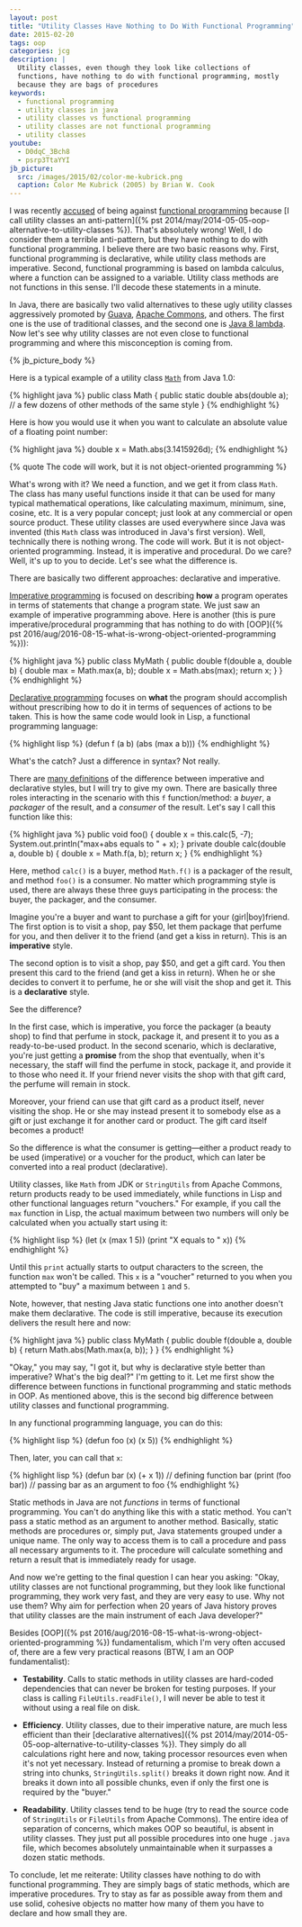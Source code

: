 ```yaml
---
layout: post
title: "Utility Classes Have Nothing to Do With Functional Programming"
date: 2015-02-20
tags: oop
categories: jcg
description: |
  Utility classes, even though they look like collections of
  functions, have nothing to do with functional programming, mostly
  because they are bags of procedures
keywords:
  - functional programming
  - utility classes in java
  - utility classes vs functional programming
  - utility classes are not functional programming
  - utility classes
youtube:
  - D0dqC_3Bch8
  - psrp3TtaYYI
jb_picture:
  src: /images/2015/02/color-me-kubrick.png
  caption: Color Me Kubrick (2005) by Brian W. Cook
---
```


I was recently [accused](https://twitter.com/lukaseder/status/564866432790708224) of being against
[functional programming](http://en.wikipedia.org/wiki/Functional_programming)
because [I call utility classes an anti-pattern]({% pst 2014/may/2014-05-05-oop-alternative-to-utility-classes %}).
That's absolutely wrong! Well, I do consider them a terrible anti-pattern,
but they have nothing to do with functional programming. I believe there are
two basic reasons why. First, functional programming is declarative, while
utility class methods are imperative. Second,
functional programming is based on lambda calculus, where
a function can be assigned to a variable. Utility class methods
are not functions in this sense. I'll decode these statements in a minute.

In Java, there are basically two valid alternatives to these ugly utility
classes aggressively promoted by [Guava](https://code.google.com/p/guava-libraries/),
[Apache Commons](http://commons.apache.org/), and others. The first one
is the use of traditional classes, and the second one is
[Java&nbsp;8 lambda](http://docs.oracle.com/javase/tutorial/java/javaOO/lambdaexpressions.html).
Now let's see why utility classes are not even close to functional programming
and where this misconception is coming from.

<!--more-->

{% jb_picture_body %}

Here is a typical example of a utility class
[`Math`](http://docs.oracle.com/javase/7/docs/api/java/lang/Math.html) from Java 1.0:

{% highlight java %}
public class Math {
  public static double abs(double a);
  // a few dozens of other methods of the same style
}
{% endhighlight %}

Here is how you would use it when you want to calculate an absolute
value of a floating point number:

{% highlight java %}
double x = Math.abs(3.1415926d);
{% endhighlight %}

{% quote The code will work, but it is not object-oriented programming %}

What's wrong with it? We need a function, and we get it from class `Math`.
The class has many useful functions inside it that can be used for many typical
mathematical operations, like calculating maximum, minimum, sine, cosine, etc.
It is a very popular concept; just look at any commercial or open source product.
These utility classes are used everywhere since Java was invented (this
`Math` class was introduced in Java's first version). Well, technically
there is nothing wrong. The code will work. But it is not object-oriented
programming. Instead, it is imperative and procedural. Do we care? Well,
it's up to you to decide. Let's see what the difference is.

There are basically two different approaches: declarative and imperative.

[Imperative programming](http://en.wikipedia.org/wiki/Imperative_programming)
is focused on describing **how** a program operates
in terms of statements that change a program state. We just saw an example
of imperative programming above. Here is another (this is pure imperative/procedural
programming that has nothing to do with
[OOP]({% pst 2016/aug/2016-08-15-what-is-wrong-object-oriented-programming %})):

{% highlight java %}
public class MyMath {
  public double f(double a, double b) {
    double max = Math.max(a, b);
    double x = Math.abs(max);
    return x;
  }
}
{% endhighlight %}

[Declarative programming](http://en.wikipedia.org/wiki/Declarative_programming)
focuses on **what** the program should accomplish without prescribing
how to do it in terms of sequences of actions to be taken. This is how
the same code would look in Lisp, a functional programming language:

{% highlight lisp %}
(defun f (a b) (abs (max a b)))
{% endhighlight %}

What's the catch? Just a difference in syntax? Not really.

There are [many definitions](http://en.wikipedia.org/wiki/Comparison_of_programming_paradigms)
of the difference between imperative and declarative styles, but I will try to
give my own. There are basically three roles interacting in the scenario
with this `f` function/method: a _buyer_, a _packager_ of the result,
and a _consumer_ of the result. Let's say I call this function like this:

{% highlight java %}
public void foo() {
  double x = this.calc(5, -7);
  System.out.println("max+abs equals to " + x);
}
private double calc(double a, double b) {
  double x = Math.f(a, b);
  return x;
}
{% endhighlight %}

Here, method `calc()` is a buyer, method `Math.f()` is a packager of the result,
and method `foo()` is a consumer. No matter which programming style is used,
there are always these three guys participating in the process:
the buyer, the packager, and the consumer.

Imagine you're a buyer and want to purchase a gift for your (girl|boy)friend. The first
option is to visit a shop, pay $50, let them package that perfume for you,
and then deliver it to the friend (and get a kiss in return). This is an **imperative** style.

The second option is to visit a shop, pay $50, and get a gift card. You then
present this card to the friend (and get a kiss in return). When he or she decides to convert it
to perfume, he or she will visit the shop and get it. This
is a **declarative** style.

See the difference?

In the first case, which is imperative, you force the packager (a beauty shop)
to find that perfume in stock, package it, and present it to you as
a ready-to-be-used product. In the second scenario, which is declarative,
you're just getting a **promise** from the shop that eventually, when it's
necessary, the staff will find the perfume in stock, package it, and provide it to
those who need it. If your friend never visits the shop with that gift card,
the perfume will remain in stock.

Moreover, your friend can use that gift card as a product itself, never
visiting the shop. He or she may instead present it to somebody else as a gift
or just exchange it for another card or product. The gift card itself
becomes a product!

So the difference is what the consumer is getting&mdash;either a
product ready to be used (imperative) or a voucher for the product, which
can later be converted into a real product (declarative).

Utility classes, like `Math` from JDK or `StringUtils` from Apache Commons,
return products ready to be used immediately, while functions in Lisp
and other functional languages return "vouchers." For example, if you
call the `max` function in Lisp, the actual maximum between two numbers
will only be calculated when you actually start using it:

{% highlight lisp %}
(let (x (max 1 5))
  (print "X equals to " x))
{% endhighlight %}

Until this `print` actually starts to output characters to the
screen, the function `max` won't be called. This `x` is a "voucher" returned
to you when you attempted to "buy" a maximum between `1` and `5`.

Note, however, that nesting Java static functions one into another doesn't
make them declarative. The code is still imperative, because its execution
delivers the result here and now:

{% highlight java %}
public class MyMath {
  public double f(double a, double b) {
    return Math.abs(Math.max(a, b));
  }
}
{% endhighlight %}

"Okay," you may say, "I got it, but why is declarative style better than imperative?
What's the big deal?" I'm getting to it. Let me first show the difference
between functions in functional programming and static methods in OOP.
As mentioned above, this is the second big difference between utility
classes and functional programming.

In any functional programming language, you can do this:

{% highlight lisp %}
(defun foo (x) (x 5))
{% endhighlight %}

Then, later, you can call that `x`:

{% highlight lisp %}
(defun bar (x) (+ x 1)) // defining function bar
(print (foo bar)) // passing bar as an argument to foo
{% endhighlight %}

Static methods in Java are not _functions_ in terms of functional programming.
You can't do anything like this with a static method. You can't pass a static
method as an argument to another method. Basically, static
methods are procedures or, simply put, Java statements grouped under a unique
name. The only way to access them is to call a procedure and pass all
necessary arguments to it. The procedure will calculate something and return
a result that is immediately ready for usage.

And now we're getting to the final question I can hear you asking:
"Okay, utility classes are not functional programming, but they look like
functional programming, they work very fast, and they are very easy to
use. Why not use them? Why aim for perfection when 20 years of Java history
proves that utility classes are the main instrument of each Java developer?"

Besides [OOP]({% pst 2016/aug/2016-08-15-what-is-wrong-object-oriented-programming %})
fundamentalism, which I'm very often accused of, there are
a few very practical reasons (BTW, I am an OOP fundamentalist):

  * **Testability**.
    Calls to static methods in utility classes are hard-coded dependencies that
    can never be broken for testing purposes. If your class is calling
    `FileUtils.readFile()`, I will never be able to test it without using
    a real file on disk.

  * **Efficiency**.
    Utility classes, due to their imperative nature, are much less efficient
    than their [declarative alternatives]({% pst 2014/may/2014-05-05-oop-alternative-to-utility-classes %}).
    They simply do all calculations right here and now, taking processor
    resources even when it's not yet necessary. Instead of returning a promise
    to break down a string into chunks, `StringUtils.split()` breaks it down
    right now. And it breaks it down into all possible chunks, even if only
    the first one is required by the "buyer."

  * **Readability**.
    Utility classes tend to be huge (try to read the source code of `StringUtils`
    or `FileUtils` from Apache Commons). The entire idea of separation of concerns,
    which makes OOP so beautiful, is absent in utility classes. They just
    put all possible procedures into one huge `.java` file, which becomes
    absolutely unmaintainable when it surpasses a dozen static methods.

To conclude, let me reiterate: Utility classes have nothing to do
with functional programming. They are simply bags of static methods, which
are imperative procedures. Try to stay as far as possible away from them and
use solid, cohesive objects no matter how many of them you have to declare
and how small they are.
